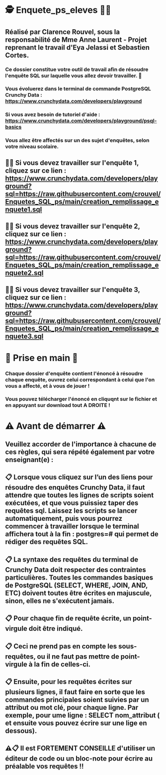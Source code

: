 # 🕵️‍ Enquete_ps_eleves 🕵️‍♀️ 

## Réalisé par Clarence Rouvel, sous la responsabilité de Mme Anne Laurent - Projet reprenant le travail d'Eya Jelassi et Sebastien Cortes.
### Ce dossier constitue votre outil de travail afin de résoudre l'enquête SQL sur laquelle vous allez devoir travailler. 🌋

### Vous évoluerez dans le terminal de commande PostgreSQL Crunchy Data : https://www.crunchydata.com/developers/playground
 
### Si vous avez besoin de tutoriel d'aide : https://www.crunchydata.com/developers/playground/psql-basics

### Vous allez être affectés sur un des sujet d'enquêtes, selon votre niveau scolaire.

## 👩‍🚀 Si vous devez travailler sur l'enquête 1, cliquez sur ce lien :  https://www.crunchydata.com/developers/playground?sql=https://raw.githubusercontent.com/crouvel/Enquetes_SQL_ps/main/creation_remplissage_enquete1.sql

## 👩‍🚀 Si vous devez travailler sur l'enquête 2, cliquez sur ce lien :  https://www.crunchydata.com/developers/playground?sql=https://raw.githubusercontent.com/crouvel/Enquetes_SQL_ps/main/creation_remplissage_enquete2.sql

## 👩‍🚀 Si vous devez travailler sur l'enquête 3, cliquez sur ce lien :   https://www.crunchydata.com/developers/playground?sql=https://raw.githubusercontent.com/crouvel/Enquetes_SQL_ps/main/creation_remplissage_enquete3.sql

# 🚀 Prise en main 🚀

### Chaque dossier d'enquête contient l'énoncé à résoudre chaque enquête, ouvrez celui correspondant à celui que l'on vous a affecté, et à vous de jouer ! 
### Vous pouvez télécharger l'énoncé en cliquqnt sur le fichier et en appuyant sur download tout A DROITE !

# ⚠️ Avant de démarrer ⚠️

## Veuillez accorder de l'importance à chacune de ces règles, qui sera répété également par votre enseignant(e) :

## 📋 Lorsque vous cliquez sur l’un des liens pour résoudre des enquêtes Crunchy Data, il faut attendre que toutes les lignes de scripts soient exécutées, et que vous puissiez taper des requêtes sql. Laissez les scripts se lancer automatiquement, puis vous pourrez commencer à travailler lorsque le terminal affichera tout à la fin : postgres=# qui permet de rédiger des requêtes SQL.


## 📋 La syntaxe des requêtes du terminal de Crunchy Data doit respecter des contraintes particulières. Toutes les commandes basiques de PostgreSQL (SELECT, WHERE, JOIN, AND, ETC) doivent toutes être écrites en majuscule, sinon, elles ne s'exécutent jamais.

## 📋 Pour chaque fin de requête écrite, un point-virgule doit être indiqué.

## 📋 Ceci ne prend pas en compte les sous-requêtes, ou il ne faut pas mettre de point-virgule à la fin de celles-ci.

## 📋 Ensuite, pour les requêtes écrites sur plusieurs lignes, il faut faire en sorte que les commandes principales soient suivies par un attribut ou mot clé, pour chaque ligne. Par exemple, pour ume ligne : SELECT nom_attribut ( et ensuite vous pouvez écrire sur une lige en dessous).

## ⚠️📋 Il est FORTEMENT CONSEILLE d'utiliser un éditeur de code ou un bloc-note pour écrire au préalable vos requêtes !!






